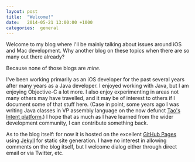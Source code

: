 ```yaml
---
layout: post
title:  "Welcome!"
date:   2014-05-21 13:00:00 +1000
categories:  general
---
```


Welcome to my blog where I'll be mainly talking about issues around iOS and Mac development. Why another blog on these topics when there are so many out there already?

Because none of those blogs are *mine*.

I've been working primarily as an iOS developer for the past several years after many years as a Java developer. I enjoyed working with Java, but I am enjoying Objective-C a lot more. I also enjoy experimenting in areas not many others may have travelled, and it may be of interest to others if I document some of that stuff here. (Case in point, some years ago I was writing Java classes in VP assembly language on the now defunct [Tao's Intent platform][1].) I hope that as much as I have learned from the wider development community, I can contribute something back.

As to the blog itself: for now it is hosted on the excellent [GitHub Pages][2] using [Jekyll][3] for static site generation. I have no interest in allowing comments on the blog itself, but I welcome dialog either through direct email or via Twitter, etc.


[1]:http://en.wikipedia.org/wiki/Tao_Group
[2]:http://pages.github.com
[3]:http://jekyllrb.com
